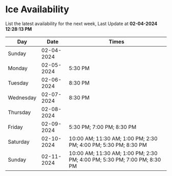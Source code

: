 # Ice Availability

List the latest availability for the next week, Last Update at **02-04-2024 12:28:13 PM**

| Day         | Date        | Times       |
| ----------- | ----------- | ----------- |
|Sunday|02-04-2024||
|Monday|02-05-2024|5:30 PM|
|Tuesday|02-06-2024|8:30 PM|
|Wednesday|02-07-2024|8:30 PM|
|Thursday|02-08-2024||
|Friday|02-09-2024|5:30 PM; 7:00 PM; 8:30 PM|
|Saturday|02-10-2024|10:00 AM; 11:30 AM; 1:00 PM; 2:30 PM; 4:00 PM; 5:30 PM; 8:30 PM|
|Sunday|02-11-2024|10:00 AM; 11:30 AM; 1:00 PM; 2:30 PM; 4:00 PM; 5:30 PM; 7:00 PM; 8:30 PM|
